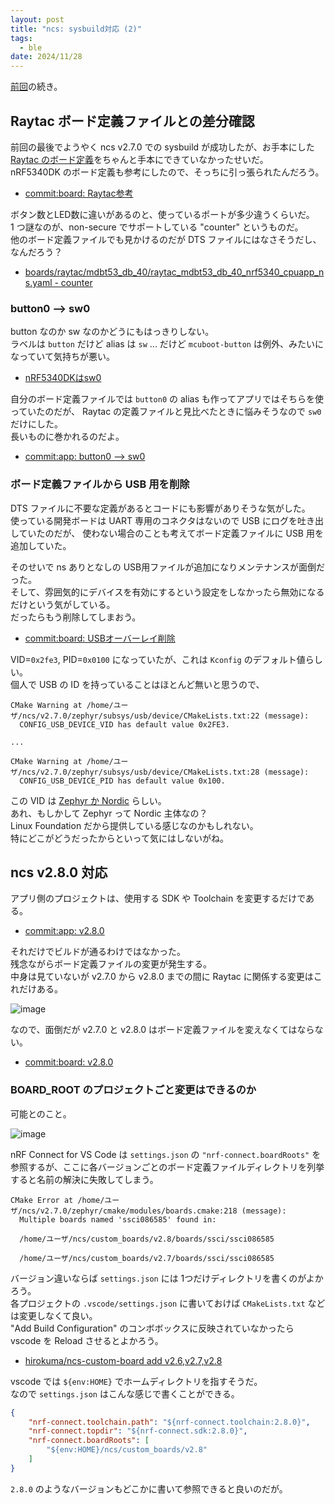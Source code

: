 ```yaml
---
layout: post
title: "ncs: sysbuild対応 (2)"
tags:
  - ble
date: 2024/11/28
---
```


[前回](20241127-ncs.md)の続き。

## Raytac ボード定義ファイルとの差分確認

前回の最後でようやく ncs v2.7.0 での sysbuild が成功したが、お手本にした [Raytac のボード定義](https://docs.nordicsemi.com/bundle/ncs-latest/page/zephyr/boards/raytac/mdbt53_db_40/doc/index.html)をちゃんと手本にできていなかったせいだ。  
nRF5340DK のボード定義も参考にしたので、そっちに引っ張られたんだろう。

* [commit:board: Raytac参考](https://github.com/hirokuma/ncs-custom-board/commit/cddac895907cf2ecc0def3866751e1cdffd3efd0)

ボタン数とLED数に違いがあるのと、使っているポートが多少違うくらいだ。  
1 つ謎なのが、non-secure でサポートしている "counter" というものだ。  
他のボード定義ファイルでも見かけるのだが DTS ファイルにはなさそうだし、なんだろう？

* [boards/raytac/mdbt53_db_40/raytac_mdbt53_db_40_nrf5340_cpuapp_ns.yaml - counter](https://github.com/nrfconnect/sdk-zephyr/blob/v3.6.99-ncs2/boards/raytac/mdbt53_db_40/raytac_mdbt53_db_40_nrf5340_cpuapp_ns.yaml#L12)

### button0 --> sw0

button なのか sw なのかどうにもはっきりしない。  
ラベルは `button` だけど alias は `sw` ... だけど `mcuboot-button` は例外、みたいになっていて気持ちが悪い。

* [nRF5340DKはsw0](https://github.com/nrfconnect/sdk-zephyr/blob/v3.6.99-ncs2/boards/nordic/nrf5340dk/nrf5340_cpuapp_common.dtsi#L128)

自分のボード定義ファイルでは `button0` の alias も作ってアプリではそちらを使っていたのだが、
Raytac の定義ファイルと見比べたときに悩みそうなので `sw0` だけにした。  
長いものに巻かれるのだよ。

* [commit:app: button0 --> sw0](https://github.com/hirokuma/ncs-recv-sb1602/commit/3dd03aaa8e837a3fe7df001eb3e7da3a39a3e231)

### ボード定義ファイルから USB 用を削除

DTS ファイルに不要な定義があるとコードにも影響がありそうな気がした。  
使っている開発ボードは UART 専用のコネクタはないので USB にログを吐き出していたのだが、
使わない場合のことも考えてボード定義ファイルに USB 用を追加していた。

そのせいで ns ありとなしの USB用ファイルが追加になりメンテナンスが面倒だった。  
そして、雰囲気的にデバイスを有効にするという設定をしなかったら無効になるだけという気がしている。  
だったらもう削除してしまおう。

* [commit:board: USBオーバーレイ削除](https://github.com/hirokuma/ncs-custom-board/commit/a59e254364eecd973f0f44a6ff57919f102e8234)

VID=`0x2fe3`, PID=`0x0100` になっていたが、これは `Kconfig` のデフォルト値らしい。  
個人で USB の ID を持っていることはほとんど無いと思うので、

```log
CMake Warning at /home/ユーザ/ncs/v2.7.0/zephyr/subsys/usb/device/CMakeLists.txt:22 (message):
  CONFIG_USB_DEVICE_VID has default value 0x2FE3.

...

CMake Warning at /home/ユーザ/ncs/v2.7.0/zephyr/subsys/usb/device/CMakeLists.txt:28 (message):
  CONFIG_USB_DEVICE_PID has default value 0x100.
```

この VID は [Zephyr か Nordic](https://the-sz.com/products/usbid/index.php?v=0x2fe3&p=&n=) らしい。  
あれ、もしかして Zephyr って Nordic 主体なの？  
Linux Foundation だから提供している感じなのかもしれない。  
特にどこがどうだったからといって気にはしないがね。

## ncs v2.8.0 対応

アプリ側のプロジェクトは、使用する SDK や Toolchain を変更するだけである。

* [commit:app: v2.8.0](https://github.com/hirokuma/ncs-recv-sb1602/commit/b2f15c1f81932809c2d7b2145de9b3998e8c8957)

それだけでビルドが通るわけではなかった。  
残念ながらボード定義ファイルの変更が発生する。  
中身は見ていないが v2.7.0 から v2.8.0 までの間に Raytac に関係する変更はこれだけある。

![image](20241128b-1.png)

なので、面倒だが v2.7.0 と v2.8.0 はボード定義ファイルを変えなくてはならない。

* [commit:board: v2.8.0](https://github.com/hirokuma/ncs-custom-board/commit/e315c6f098bf1d87442fa61b3da7e17a57e00266)

### BOARD_ROOT のプロジェクトごと変更はできるのか

可能とのこと。

![image](20241128b-2.png)

nRF Connect for VS Code は `settings.json` の `"nrf-connect.boardRoots"` を参照するが、ここに各バージョンごとのボード定義ファイルディレクトリを列挙すると名前の解決に失敗してしまう。

```log
CMake Error at /home/ユーザ/ncs/v2.7.0/zephyr/cmake/modules/boards.cmake:218 (message):
  Multiple boards named 'ssci086585' found in:

  /home/ユーザ/ncs/custom_boards/v2.8/boards/ssci/ssci086585

  /home/ユーザ/ncs/custom_boards/v2.7/boards/ssci/ssci086585
```

バージョン違いならば `settings.json` には 1つだけディレクトリを書くのがよかろう。  
各プロジェクトの `.vscode/settings.json` に書いておけば `CMakeLists.txt` などは変更しなくて良い。  
"Add Build Configuration" のコンボボックスに反映されていなかったら vscode を Reload させるとよかろう。

* [hirokuma/ncs-custom-board add v2.6,v2.7,v2.8](https://github.com/hirokuma/ncs-custom-board/tree/defc4dbfe7e5ce7fd16f62f2335cc1cde34db195)

vscode では `${env:HOME}` でホームディレクトリを指すそうだ。  
なので `settings.json` はこんな感じで書くことができる。  

```json
{
    "nrf-connect.toolchain.path": "${nrf-connect.toolchain:2.8.0}",
    "nrf-connect.topdir": "${nrf-connect.sdk:2.8.0}",
    "nrf-connect.boardRoots": [
        "${env:HOME}/ncs/custom_boards/v2.8"
    ]
}
```

`2.8.0` のようなバージョンもどこかに書いて参照できると良いのだが。
